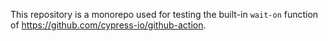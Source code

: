 This repository is a monorepo used for testing the built-in `wait-on` function of https://github.com/cypress-io/github-action.
